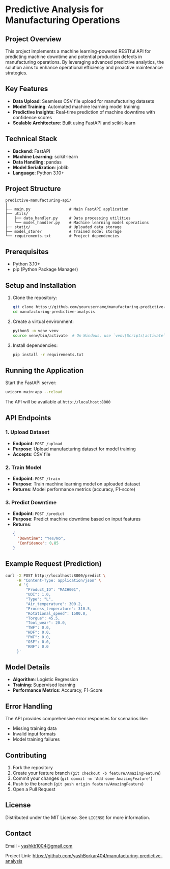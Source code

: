 # Predictive Analysis for Manufacturing Operations

## Project Overview

This project implements a machine learning-powered RESTful API for predicting machine downtime and potential production defects in manufacturing operations. By leveraging advanced predictive analytics, the solution aims to enhance operational efficiency and proactive maintenance strategies.

## Key Features

- **Data Upload**: Seamless CSV file upload for manufacturing datasets
- **Model Training**: Automated machine learning model training
- **Predictive Insights**: Real-time prediction of machine downtime with confidence scores
- **Scalable Architecture**: Built using FastAPI and scikit-learn

## Technical Stack

- **Backend**: FastAPI
- **Machine Learning**: scikit-learn
- **Data Handling**: pandas
- **Model Serialization**: joblib
- **Language**: Python 3.10+

## Project Structure

```
predictive-manufacturing-api/
│
├── main.py                 # Main FastAPI application
├── utils/
│   ├── data_handler.py     # Data processing utilities
│   └── model_handler.py    # Machine learning model operations
├── static/                 # Uploaded data storage
├── model_store/            # Trained model storage
└── requirements.txt        # Project dependencies
```

## Prerequisites

- Python 3.10+
- pip (Python Package Manager)

## Setup and Installation

1. Clone the repository:
   ```bash
   git clone https://github.com/yourusername/manufacturing-predictive-analysis.git
   cd manufacturing-predictive-analysis
   ```

2. Create a virtual environment:
   ```bash
   python3 -m venv venv
   source venv/bin/activate  # On Windows, use `venv\Scripts\activate`
   ```

3. Install dependencies:
   ```bash
   pip install -r requirements.txt
   ```

## Running the Application

Start the FastAPI server:
```bash
uvicorn main:app --reload
```

The API will be available at `http://localhost:8000`

## API Endpoints

### 1. Upload Dataset
- **Endpoint**: `POST /upload`
- **Purpose**: Upload manufacturing dataset for model training
- **Accepts**: CSV file

### 2. Train Model
- **Endpoint**: `POST /train`
- **Purpose**: Train machine learning model on uploaded dataset
- **Returns**: Model performance metrics (accuracy, F1-score)

### 3. Predict Downtime
- **Endpoint**: `POST /predict`
- **Purpose**: Predict machine downtime based on input features
- **Returns**: 
  ```json
  {
    "Downtime": "Yes/No",
    "Confidence": 0.85
  }
  ```

## Example Request (Prediction)

```bash
curl -X POST http://localhost:8000/predict \
     -H "Content-Type: application/json" \
     -d '{
         "Product_ID": "MACH001",
         "UDI": 1.0,
         "Type": "L",
         "Air_temperature": 300.2,
         "Process_temperature": 310.5,
         "Rotational_speed": 1500.0,
         "Torque": 45.5,
         "Tool_wear": 20.0,
         "TWF": 0.0,
         "HDF": 0.0,
         "PWF": 0.0,
         "OSF": 0.0,
         "RNF": 0.0
     }'
```

## Model Details

- **Algorithm**: Logistic Regression
- **Training**: Supervised learning
- **Performance Metrics**: Accuracy, F1-Score

## Error Handling

The API provides comprehensive error responses for scenarios like:
- Missing training data
- Invalid input formats
- Model training failures

## Contributing

1. Fork the repository
2. Create your feature branch (`git checkout -b feature/AmazingFeature`)
3. Commit your changes (`git commit -m 'Add some AmazingFeature'`)
4. Push to the branch (`git push origin feature/AmazingFeature`)
5. Open a Pull Request

## License

Distributed under the MIT License. See `LICENSE` for more information.

## Contact

Email - yashkb1004@gmail.com

Project Link: https://github.com/yashBorkar404/manufacturing-predictive-analysis
